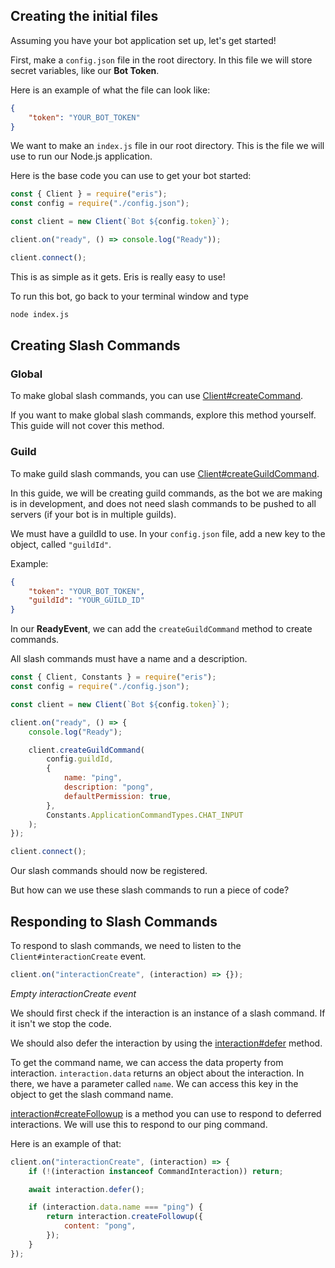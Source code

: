 ## Creating the initial files

Assuming you have your bot application set up, let's get started!

First, make a `config.json` file in the root directory. In this file we will store secret variables, like our **Bot Token**.

Here is an example of what the file can look like:

```json
{
    "token": "YOUR_BOT_TOKEN"
}
```

We want to make an `index.js` file in our root directory. This is the file we will use to run our Node.js application.

Here is the base code you can use to get your bot started:

```js
const { Client } = require("eris");
const config = require("./config.json");

const client = new Client(`Bot ${config.token}`);

client.on("ready", () => console.log("Ready"));

client.connect();
```

This is as simple as it gets. Eris is really easy to use!

To run this bot, go back to your terminal window and type

```bash
node index.js
```

## Creating Slash Commands

### Global

To make global slash commands, you can use [Client#createCommand](https://abal.moe/Eris/docs/0.16.1/Client#method-createCommand).

If you want to make global slash commands, explore this method yourself. This guide will not cover this method.

### Guild

To make guild slash commands, you can use [Client#createGuildCommand](https://abal.moe/Eris/docs/0.16.1/Client#method-createGuildCommand).

In this guide, we will be creating guild commands, as the bot we are making is in development, and does not need slash commands to be pushed to all servers (if your bot is in multiple guilds).

We must have a guildId to use. In your `config.json` file, add a new key to the object, called `"guildId"`.

Example:

```json
{
    "token": "YOUR_BOT_TOKEN",
    "guildId": "YOUR_GUILD_ID"
}
```

In our **ReadyEvent**, we can add the `createGuildCommand` method to create commands.

All slash commands must have a name and a description.

```js
const { Client, Constants } = require("eris");
const config = require("./config.json");

const client = new Client(`Bot ${config.token}`);

client.on("ready", () => {
    console.log("Ready");

    client.createGuildCommand(
        config.guildId,
        {
            name: "ping",
            description: "pong",
            defaultPermission: true,
        },
        Constants.ApplicationCommandTypes.CHAT_INPUT
    );
});

client.connect();
```

Our slash commands should now be registered.

But how can we use these slash commands to run a piece of code?

## Responding to Slash Commands

To respond to slash commands, we need to listen to the `Client#interactionCreate` event.

```js
client.on("interactionCreate", (interaction) => {});
```

_Empty interactionCreate event_

We should first check if the interaction is an instance of a slash command. If it isn't we stop the code.

We should also defer the interaction by using the [interaction#defer](https://abal.moe/Eris/docs/0.16.1/CommandInteraction#method-defer) method.

To get the command name, we can access the data property from interaction. `interaction.data` returns an object about the interaction. In there, we have a parameter called `name`. We can access this key in the object to get the slash command name.

[interaction#createFollowup](https://abal.moe/Eris/docs/0.16.1/CommandInteraction#method-createFollowup) is a method you can use to respond to deferred interactions. We will use this to respond to our ping command.

Here is an example of that:

```js
client.on("interactionCreate", (interaction) => {
    if (!(interaction instanceof CommandInteraction)) return;

    await interaction.defer();

    if (interaction.data.name === "ping") {
        return interaction.createFollowup({
            content: "pong",
        });
    }
});
```
